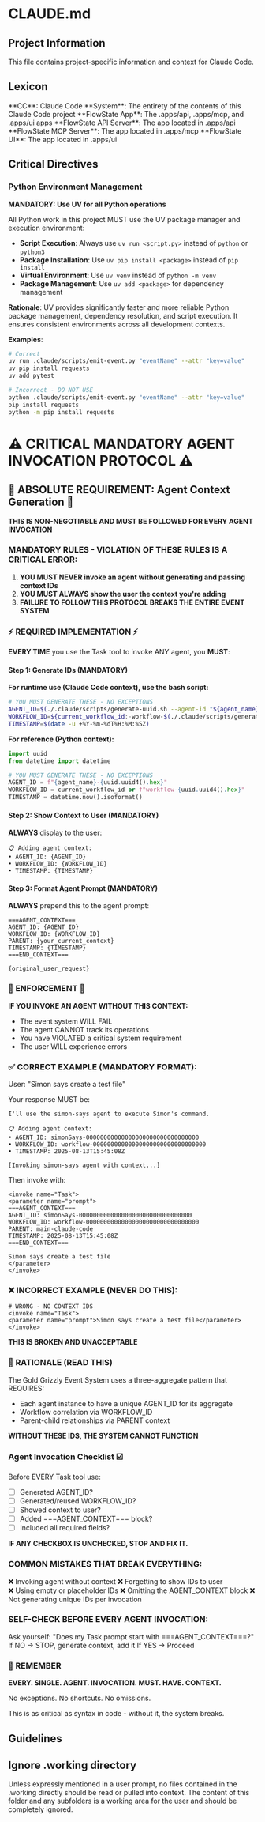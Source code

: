 # CLAUDE.md

## Project Information

This file contains project-specific information and context for Claude Code.

## Lexicon

<project-lexicon>
**CC**: Claude Code
**System**: The entirety of the contents of this Claude Code project
**FlowState App**: The .apps/api, .apps/mcp, and .apps/ui apps
**FlowState API Server**: The app located in .apps/api 
**FlowState MCP Server**: The app located in .apps/mcp
**FlowState UI**: The app located in .apps/ui
</project-lexicon>

## Critical Directives

### Python Environment Management

**MANDATORY: Use UV for all Python operations**

All Python work in this project MUST use the UV package manager and execution environment:

- **Script Execution**: Always use `uv run <script.py>` instead of `python` or `python3`
- **Package Installation**: Use `uv pip install <package>` instead of `pip install`
- **Virtual Environment**: Use `uv venv` instead of `python -m venv`
- **Package Management**: Use `uv add <package>` for dependency management

**Rationale**: UV provides significantly faster and more reliable Python package management, dependency resolution, and script execution. It ensures consistent environments across all development contexts.

**Examples**:
```bash
# Correct
uv run .claude/scripts/emit-event.py "eventName" --attr "key=value"
uv pip install requests
uv add pytest

# Incorrect - DO NOT USE
python .claude/scripts/emit-event.py "eventName" --attr "key=value"
pip install requests
python -m pip install requests
```

# ⚠️ CRITICAL MANDATORY AGENT INVOCATION PROTOCOL ⚠️

## 🔴 ABSOLUTE REQUIREMENT: Agent Context Generation 🔴

**THIS IS NON-NEGOTIABLE AND MUST BE FOLLOWED FOR EVERY AGENT INVOCATION**

### MANDATORY RULES - VIOLATION OF THESE RULES IS A CRITICAL ERROR:

1. **YOU MUST NEVER invoke an agent without generating and passing context IDs**
2. **YOU MUST ALWAYS show the user the context you're adding**
3. **FAILURE TO FOLLOW THIS PROTOCOL BREAKS THE ENTIRE EVENT SYSTEM**

### ⚡ REQUIRED IMPLEMENTATION ⚡

**EVERY TIME** you use the Task tool to invoke ANY agent, you **MUST**:

#### Step 1: Generate IDs (MANDATORY)

**For runtime use (Claude Code context), use the bash script:**
```bash
# YOU MUST GENERATE THESE - NO EXCEPTIONS
AGENT_ID=$(./.claude/scripts/generate-uuid.sh --agent-id "${agent_name}")
WORKFLOW_ID=${current_workflow_id:-workflow-$(./.claude/scripts/generate-uuid.sh --short)}
TIMESTAMP=$(date -u +%Y-%m-%dT%H:%M:%SZ)
```

**For reference (Python context):**
```python
import uuid
from datetime import datetime

# YOU MUST GENERATE THESE - NO EXCEPTIONS
AGENT_ID = f"{agent_name}-{uuid.uuid4().hex}"
WORKFLOW_ID = current_workflow_id or f"workflow-{uuid.uuid4().hex}"
TIMESTAMP = datetime.now().isoformat()
```

#### Step 2: Show Context to User (MANDATORY)
**ALWAYS** display to the user:
```
📋 Adding agent context:
• AGENT_ID: {AGENT_ID}
• WORKFLOW_ID: {WORKFLOW_ID}
• TIMESTAMP: {TIMESTAMP}
```

#### Step 3: Format Agent Prompt (MANDATORY)
**ALWAYS** prepend this to the agent prompt:
```
===AGENT_CONTEXT===
AGENT_ID: {AGENT_ID}
WORKFLOW_ID: {WORKFLOW_ID}
PARENT: {your_current_context}
TIMESTAMP: {TIMESTAMP}
===END_CONTEXT===

{original_user_request}
```

### 🚨 ENFORCEMENT 🚨

**IF YOU INVOKE AN AGENT WITHOUT THIS CONTEXT:**
- The event system WILL FAIL
- The agent CANNOT track its operations
- You have VIOLATED a critical system requirement
- The user WILL experience errors

### ✅ CORRECT EXAMPLE (MANDATORY FORMAT):

User: "Simon says create a test file"

Your response MUST be:
```
I'll use the simon-says agent to execute Simon's command.

📋 Adding agent context:
• AGENT_ID: simonSays-00000000000000000000000000000000
• WORKFLOW_ID: workflow-00000000000000000000000000000000
• TIMESTAMP: 2025-08-13T15:45:08Z

[Invoking simon-says agent with context...]
```

Then invoke with:
```
<invoke name="Task">
<parameter name="prompt">
===AGENT_CONTEXT===
AGENT_ID: simonSays-00000000000000000000000000000000
WORKFLOW_ID: workflow-00000000000000000000000000000000
PARENT: main-claude-code
TIMESTAMP: 2025-08-13T15:45:08Z
===END_CONTEXT===

Simon says create a test file
</parameter>
</invoke>
```

### ❌ INCORRECT EXAMPLE (NEVER DO THIS):

```
# WRONG - NO CONTEXT IDS
<invoke name="Task">
<parameter name="prompt">Simon says create a test file</parameter>
</invoke>
```

**THIS IS BROKEN AND UNACCEPTABLE**

### 📝 RATIONALE (READ THIS)

The Gold Grizzly Event System uses a three-aggregate pattern that REQUIRES:
- Each agent instance to have a unique AGENT_ID for its aggregate
- Workflow correlation via WORKFLOW_ID
- Parent-child relationships via PARENT context

**WITHOUT THESE IDS, THE SYSTEM CANNOT FUNCTION**

### Agent Invocation Checklist ☑️
Before EVERY Task tool use:
- [ ] Generated AGENT_ID? 
- [ ] Generated/reused WORKFLOW_ID?
- [ ] Showed context to user?
- [ ] Added ===AGENT_CONTEXT=== block?
- [ ] Included all required fields?

**IF ANY CHECKBOX IS UNCHECKED, STOP AND FIX IT.**

### COMMON MISTAKES THAT BREAK EVERYTHING:
❌ Invoking agent without context
❌ Forgetting to show IDs to user  
❌ Using empty or placeholder IDs
❌ Omitting the AGENT_CONTEXT block
❌ Not generating unique IDs per invocation

### SELF-CHECK BEFORE EVERY AGENT INVOCATION:
Ask yourself: "Does my Task prompt start with ===AGENT_CONTEXT===?"
If NO → STOP, generate context, add it
If YES → Proceed

### 🎯 REMEMBER

**EVERY. SINGLE. AGENT. INVOCATION. MUST. HAVE. CONTEXT.**

No exceptions. No shortcuts. No omissions.

This is as critical as syntax in code - without it, the system breaks.

## Guidelines

## Ignore .working directory

Unless expressly mentioned in a user prompt, no files contained in the .working directly should be read or pulled into context. The content of this folder and any subfolders is a working area for the user and should be completely ignored.

